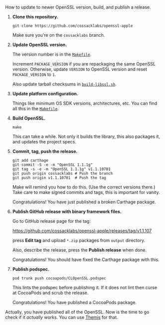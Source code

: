 How to update to newer OpenSSL version, build, and publish a release.

1. **Clone this repository.**

   ```shell
   git clone https://github.com/cossacklabs/openssl-apple
   ```

   Make sure you're on the `cossacklabs` branch.

2. **Update OpenSSL version.**

   The version number is in the [`Makefile`](Makefile).

   Increment `PACKAGE_VERSION` if you are repackaging the same OpenSSL version.
   Otherwise, update `VERSION` to OpenSSL version and reset `PACKAGE_VERSION` to `1`.

   Also update tarball checksums in [`build-libssl.sh`](build-libssl.sh).

3. **Update platform configuration.**

   Things like minimum OS SDK versions, architectures, etc.
   You can find all this in the [`Makefile`](Makefile).

4. **Build OpenSSL.**

   ```shell
   make
   ```

   This can take a while.
   Not only it builds the library, this also packages it,
   and updates the project specs.

5. **Commit, tag, push the release.**

   ```shell
   git add carthage
   git commit -S -e -m "OpenSSL 1.1.1g"
   git tag -s -e -m "OpenSSL 1.1.1g" v1.1.10701
   git push origin cossacklabs # Push the branch
   git push origin v1.1.10701  # Push the tag
   ```

   Make will remind you how to do this.
   (Use the correct versions there.)
   Take care to make signed commits and tags, this is important for vanity.

   Congratulations!
   You have just published a broken Carthage package.

6. **Publish GitHub release with binary framework files.**

   Go to GitHub release page for the tag:

   https://github.com/cossacklabs/openssl-apple/releases/tag/v1.1.107

   press **Edit tag** and upload `*.zip` packages from `output` directory.

   Also, describe the release, press the **Publish release** when done.

   Congratulations!
   You should have fixed the Carthage package with this.

7. **Publish podspec.**

   ```shell
   pod trunk push cocoapods/CLOpenSSL.podspec
   ```

   This lints the podspec before publishing it.
   If it does not lint then curse at CocoaPods and scrub the release.

   Congratulations!
   You have published a CocoaPods package.

Actually, you have published all of the OpenSSL.
Now is the time to go check if it *actually* works.
You can use [Themis](https://github.com/cossacklabs/themis) for that.
